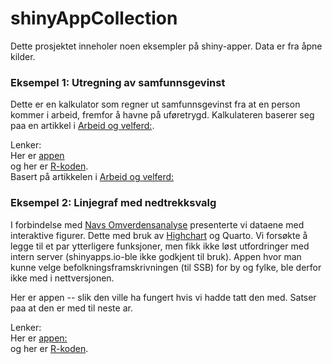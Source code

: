 # shinyAppCollection

Dette prosjektet inneholer noen eksempler på shiny-apper. Data er fra åpne kilder.   

###  Eksempel 1: Utregning av samfunnsgevinst

Dette er en kalkulator som regner ut samfunnsgevinst fra at en person kommer i arbeid, fremfor å havne på uføretrygd. Kalkulateren baserer seg paa en  artikkel i [Arbeid og velferd:](https://www.nav.no/no/nav-og-samfunn/kunnskap/analyser-fra-nav/arbeid-og-velferd/arbeid-og-velferd/arbeid-og-velferd-nr.2-2021/mulig-samfunnsgevinst-av-arbeid-fremfor-uforetrygd).<br>   

Lenker:<br>
Her er [appen](https://eirik-andre-lamy.shinyapps.io/shinyAppCollection/)<br>og her er [R-koden](https://github.com/eal024/shinyAppCollection/blob/main/shiny_app_samfunnsgevinst.R).<br>
Basert på artikkelen i [Arbeid og velferd:](https://www.nav.no/no/nav-og-samfunn/kunnskap/analyser-fra-nav/arbeid-og-velferd/arbeid-og-velferd/arbeid-og-velferd-nr.2-2021/mulig-samfunnsgevinst-av-arbeid-fremfor-uforetrygd)<br> 

###  Eksempel 2: Linjegraf med nedtrekksvalg

I forbindelse med [Navs Omverdensanalyse](https://data.nav.no/omverdensanalyse/index.html) presenterte vi dataene med interaktive figurer. Dette med bruk av [Highchart](https://www.highcharts.com/) og Quarto. Vi forsøkte å legge til et par ytterligere funksjoner, men fikk ikke løst utfordringer med intern server (shinyapps.io-ble ikke godkjent til bruk). Appen hvor man kunne velge befolkningsframskrivningen (til SSB) for by og fylke, ble derfor ikke med i nettversjonen.         

Her er appen -- slik den ville ha fungert hvis vi hadde tatt den med. Satser paa at den er med til neste ar.

Lenker:<br>
Her er [appen:](https://eirik-andre-lamy.shinyapps.io/omverdensanalyse/)<br>og her er [R-koden](https://github.com/eal024/shinyAppCollection/blob/main/shiny_app_oma_demografi.R).<br>
